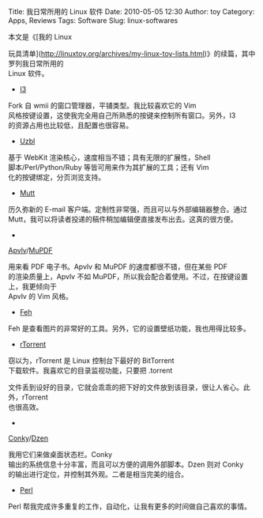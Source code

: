 Title: 我日常所用的 Linux 软件
Date: 2010-05-05 12:30
Author: toy
Category: Apps, Reviews
Tags: Software
Slug: linux-softwares

本文是《[我的 Linux  

玩具清单](http://linuxtoy.org/archives/my-linux-toy-lists.html)》的续篇，其中罗列我日常所用的  
Linux 软件。

+ [I3](http://i3.zekjur.net/)

Fork 自 wmii 的窗口管理器，平铺类型。我比较喜欢它的 Vim  
风格按键设置，这使我完全用自己所熟悉的按键来控制所有窗口。另外，I3  
的资源占用也比较低，且配置也很容易。

+ [Uzbl](http://linuxtoy.org/archives/uzbl.html)

基于 WebKit 渲染核心，速度相当不错；具有无限的扩展性，Shell  
脚本/Perl/Python/Ruby 等皆可用来作为其扩展的工具；还有 Vim  
化的按键绑定，分页浏览支持。

+ [Mutt](http://www.mutt.org)

历久弥新的 E-mail 客户端。定制性非常强，而且可以与外部编辑器整合。通过  
Mutt，我可以将读者投递的稿件稍加编辑便直接发布出去。这真的很方便。

+
[Apvlv](http://linuxtoy.org/archives/apvlv.html)/[MuPDF](http://ccxvii.net/mupdf/)

用来看 PDF 电子书。Apvlv 和 MuPDF 的速度都很不错，但在某些 PDF  
的渲染质量上，Apvlv 不如
MuPDF，所以我会配合着使用。不过，在按键设置上，我更倾向于  
Apvlv 的 Vim 风格。

+ [Feh](http://linuxbrit.co.uk/software/feh/)

Feh 是查看图片的非常好的工具。另外，它的设置壁纸功能，我也用得比较多。

+ [rTorrent](http://linuxtoy.org/archives/rtorrent.html)

窃以为，rTorrent 是 Linux 控制台下最好的 BitTorrent  
下载软件。我喜欢它的目录监视功能，只要把 .torrent  

文件丢到设好的目录，它就会乖乖的把下好的文件放到该目录，很让人省心。此外，rTorrent  
也很高效。

+
[Conky](http://linuxtoy.org/archives/conky.html)/[Dzen](http://linuxtoy.org/archives/dzen.html)

我用它们来做桌面状态栏。Conky  
输出的系统信息十分丰富，而且可以方便的调用外部脚本。Dzen 则对 Conky  
的输出进行定位，并控制其外观。二者是相当完美的组合。

+ [Perl](http://perl.org)

Perl 帮我完成许多重复的工作，自动化，让我有更多的时间做自己喜欢的事情。
